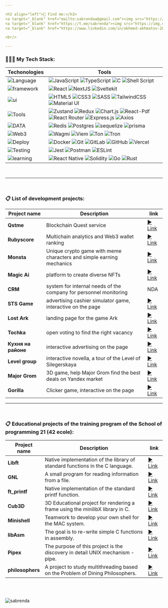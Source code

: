 ```yaml
---

<h3 align="left">💬 Find me:</h3>
<a target="_blank" href="mailto:sabrendaa@gmail.com"><img src="https://img.shields.io/badge/Gmail-D14836?style=for-the-badge&logo=gmail&logoColor=white" /></a>
<a target="_blank" href="https://t.me/sabrenda"><img src="https://img.shields.io/badge/Telegram-2CA5E0?style=for-the-badge&logo=telegram&logoColor=white" /></a>  
<a target="_blank" href="https://www.linkedin.com/in/akhmed-akhmatov-28aab9251/"><img src="https://img.shields.io/badge/linkedin-%230077B5.svg?style=for-the-badge&logo=linkedin&logoColor=white" /></a>

<br/>

---
```

<h3 align="left">👨🏻‍💻 My Tech Stack:</h3>

Techonologies | Tools
--- | ---
![Language](https://img.shields.io/badge/language-20232A?style=for-the-badge) | ![JavaScript](https://img.shields.io/badge/javascript-%23323330.svg?style=for-the-badge&logo=javascript&logoColor=%23F7DF1E) ![TypeScript](https://img.shields.io/badge/typescript-%23007ACC.svg?style=for-the-badge&logo=typescript&logoColor=white) ![C](https://img.shields.io/badge/c-%2300599C.svg?style=for-the-badge&logo=c&logoColor=white) ![Shell Script](https://img.shields.io/badge/shell_script-%23121011.svg?style=for-the-badge&logo=gnu-bash&logoColor=white)
![framework](https://img.shields.io/badge/framework-20232A?style=for-the-badge) | ![React](https://img.shields.io/badge/React-20232A?style=for-the-badge&logo=react) ![NextJS](https://img.shields.io/badge/next.js-000000?style=for-the-badge&logo=nextdotjs&logoColor=white) ![Sveltekit](https://img.shields.io/badge/svelte-%23f1413d.svg?style=for-the-badge&logo=svelte&logoColor=white) 
![ui](https://img.shields.io/badge/ui-20232A?style=for-the-badge)  | ![HTML5](https://img.shields.io/badge/html5-%23E34F26.svg?style=for-the-badge&logo=html5&logoColor=white) ![CSS3](https://img.shields.io/badge/css3-%231572B6.svg?style=for-the-badge&logo=css3&logoColor=white) ![SASS](https://img.shields.io/badge/SASS/SCSS-hotpink.svg?style=for-the-badge&logo=SASS&logoColor=white) ![TailwindCSS](https://img.shields.io/badge/tailwindcss-%2338B2AC.svg?style=for-the-badge&logo=tailwind-css&logoColor=white) ![Material UI](https://img.shields.io/badge/materialui-%230081CB.svg?style=for-the-badge&logo=material-ui&logoColor=white)
![Tools](https://img.shields.io/badge/library%20tools-20232A?style=for-the-badge) | ![Zustand](https://img.shields.io/badge/Zustand-39477F?style=for-the-badge&logo=realm&logoColor=white) ![Redux](https://img.shields.io/badge/redux-%23593d88.svg?style=for-the-badge&logo=redux&logoColor=white) ![Chart.js](https://img.shields.io/badge/Chart.js-20232A?style=for-the-badge&logo=chart.js) ![React-Pdf](https://img.shields.io/badge/React.Pdf-%23DD0031.svg?style=for-the-badge&logo=adobeacrobatreader) ![React Router](https://img.shields.io/badge/React_Router-CA4245?style=for-the-badge&logo=react-router&logoColor=white) ![Express.js](https://img.shields.io/badge/express.js-%23404d59.svg?style=for-the-badge&logo=express&logoColor=%2361DAFB) ![Axios](https://img.shields.io/badge/Axios-20232A?style=for-the-badge&logo=axios) 
![DATA](https://img.shields.io/badge/DATABASE-20232A?style=for-the-badge) | ![Redis](https://img.shields.io/badge/redis-%23DD0031.svg?style=for-the-badge&logo=redis&logoColor=white) ![Postgres](https://img.shields.io/badge/postgres-%23316192.svg?style=for-the-badge&logo=postgresql&logoColor=white) ![sequelize](https://img.shields.io/badge/Sequelize%20orm-20232A?style=for-the-badge&logo=Sequelize) ![prisma](https://img.shields.io/badge/prisma%20orm-20232A?style=for-the-badge&logo=prisma)
![Web3](https://img.shields.io/badge/Web3-20232A?style=for-the-badge) | ![Wagmi](https://img.shields.io/badge/Wagmi-3C3C3D?style=for-the-badge&logo=Ethereum&logoColor=white) ![Viem](https://img.shields.io/badge/Viem-3C3C3D?style=for-the-badge&logo=Ethereum&logoColor=white) ![Ton](https://img.shields.io/badge/Ton-3C3C3D?style=for-the-badge&logo=Ethereum&logoColor=white) ![Tron](https://img.shields.io/badge/Tron-3C3C3D?style=for-the-badge&logo=Ethereum&logoColor=white) 
![Deploy](https://img.shields.io/badge/Devops-20232A?style=for-the-badge) | ![Docker](https://img.shields.io/badge/docker-%230db7ed.svg?style=for-the-badge&logo=docker&logoColor=white) ![Git](https://img.shields.io/badge/git-%23F05033.svg?style=for-the-badge&logo=git&logoColor=white) ![GitLab](https://img.shields.io/badge/gitlab-%23181717.svg?style=for-the-badge&logo=gitlab&logoColor=white) ![GitHub](https://img.shields.io/badge/github-%23121011.svg?style=for-the-badge&logo=github&logoColor=white) ![Vercel](https://img.shields.io/badge/vercel-%23000000.svg?style=for-the-badge&logo=vercel&logoColor=white)
 ![Testing](https://img.shields.io/badge/Testing-20232A?style=for-the-badge) | ![Jest](https://img.shields.io/badge/-jest-%23C21325?style=for-the-badge&logo=jest&logoColor=white) ![Postman](https://img.shields.io/badge/Postman-FF6C37?style=for-the-badge&logo=postman&logoColor=white) ![ESLint](https://img.shields.io/badge/ESLint-4B3263?style=for-the-badge&logo=eslint&logoColor=white)
![learning](https://img.shields.io/badge/learning-577777?style=for-the-badge)| ![React Native](https://img.shields.io/badge/react_native-%2320232a.svg?style=for-the-badge&logo=react&logoColor=%2361DAFB) ![Solidity](https://img.shields.io/badge/Solidity-3C3C3D?style=for-the-badge&logo=Ethereum&logoColor=white) ![Go](https://img.shields.io/badge/go-%2300ADD8.svg?style=for-the-badge&logo=go&logoColor=white) ![Rust](https://img.shields.io/badge/rust-%23000000.svg?style=for-the-badge&logo=rust&logoColor=white)

<br/>

---

<br/>

<h3 align="left">📋 List of development projects:</h3>

Project name|Description|link
-|-|-
**Qstme**|Blockchain Quest service|[▶️ Link](https://www.qstme.io/)
**Rubyscore**|Multichain analytics and Web3 wallet ranking|[▶️ Link](https://rubyscore.io/)
**Monsta**|Unique crypto game with meme characters and simple earning mechanics|[▶️ Link](https://monsta.game/)
**Magic Ai**|platform to create diverse NFTs|[▶️ Link](www.magic-ai.xyz)
**CRM**|system for internal needs of the company for personnel monitoring|NDA
**STS Game**|advertising cashier simulator game, interactive on the page|[▶️ Link](https://pikabu.ru/story/_10706909)
**Lost Ark**|landing page for the game Ark|[▶️ Link](https://special.pikabu.ru/lost_ark/fourth_birthday)
**Tochka**|open voting to find the right vacancy|[▶️ Link](https://special.pikabu.ru/tochka_hr/dream_work)
**Кухня на районе**|interactive advertising on the page|[▶️ Link](https://pikabu.ru/story/_10940186)
**Level group**|interactive novella, a tour of the Level of Silegerskaya|[▶️ Link](https://pikabu.ru/story/_11039036?secret=c09d5de45659722b78e1e3db2057211946b384c56a49ae02d0ec5c40749fb6c2)
**Major Grom**| 3D game, help Major Grom find the best deals on Yandex market|[▶️ Link](https://special.pikabu.ru/yandex_poisk/smashing_game)
**Gorilla**| Clicker game, interactive on the page |[▶️ Link](https://pikabu.ru/story/_11574350)

---

<br/>

<h3 align="left">📋 Educational projects of the training program of the School of programming 21 (42 ecole):</h3>
 
Project name|Description|link
-|-|-
**Libft**|Native implementation of the library of standard functions in the C language.| [▶️ Link](https://github.com/sabrenda/libft)
**GNL**| A small program for reading information from a file.| [▶️ Link](https://github.com/sabrenda/get_next_line)
**ft_printf**|Native implementation of the standard printf function.| [▶️ Link](https://github.com/sabrenda/ft_printf)
**Cub3D**| 3D Educational project for rendering a frame using the minilibX library in C.| [▶️ Link](https://github.com/sabrenda/Cub3D)
**Minishell**|Teamwork to develop your own shell for the MAC system.| [▶️ Link](https://github.com/sabrenda/Minishell)
**libAsm**|The goal is to re-write simple C functions in assembly.| [▶️ Link](https://github.com/sabrenda/libAsm)
**Pipex**|The purpose of this project is the discovery in detail UNIX mechanism - pipe.| [▶️ Link](https://github.com/sabrenda/Pipex)
**philosophers**|A project to study multithreading based on the Problem of Dining Philosophers.| [▶️ Link](https://github.com/sabrenda/Philosophers)

<br />
<br />

<p align="left"> <img src="https://komarev.com/ghpvc/?username=sabrenda&label=Profile%20views&color=0e75b6&style=flat" alt="sabrenda" /> </p>
